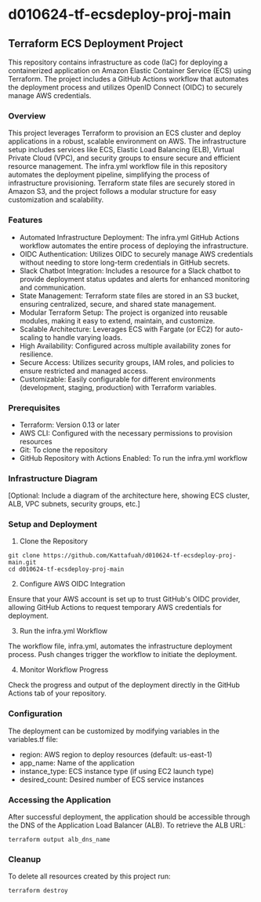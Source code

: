 # d010624-tf-ecsdeploy-proj-main

## Terraform ECS Deployment Project
This repository contains infrastructure as code (IaC) for deploying a containerized application on Amazon Elastic Container Service (ECS) using Terraform. The project includes a GitHub Actions workflow that automates the deployment process and utilizes OpenID Connect (OIDC) to securely manage AWS credentials.

### Overview
This project leverages Terraform to provision an ECS cluster and deploy applications in a robust, scalable environment on AWS. The infrastructure setup includes services like ECS, Elastic Load Balancing (ELB), Virtual Private Cloud (VPC), and security groups to ensure secure and efficient resource management. The infra.yml workflow file in this repository automates the deployment pipeline, simplifying the process of infrastructure provisioning. Terraform state files are securely stored in Amazon S3, and the project follows a modular structure for easy customization and scalability.

### Features
* Automated Infrastructure Deployment: The infra.yml GitHub Actions workflow automates the entire process of deploying the infrastructure.
* OIDC Authentication: Utilizes OIDC to securely manage AWS credentials without needing to store long-term credentials in GitHub secrets.
* Slack Chatbot Integration: Includes a resource for a Slack chatbot to provide deployment status updates and alerts for enhanced monitoring and communication.
* State Management: Terraform state files are stored in an S3 bucket, ensuring centralized, secure, and shared state management.
* Modular Terraform Setup: The project is organized into reusable modules, making it easy to extend, maintain, and customize.
* Scalable Architecture: Leverages ECS with Fargate (or EC2) for auto-scaling to handle varying loads.
* High Availability: Configured across multiple availability zones for resilience.
* Secure Access: Utilizes security groups, IAM roles, and policies to ensure restricted and managed access.
* Customizable: Easily configurable for different environments (development, staging, production) with Terraform variables.

### Prerequisites
* Terraform: Version 0.13 or later
* AWS CLI: Configured with the necessary permissions to provision resources
* Git: To clone the repository
* GitHub Repository with Actions Enabled: To run the infra.yml workflow

### Infrastructure Diagram
[Optional: Include a diagram of the architecture here, showing ECS cluster, ALB, VPC subnets, security groups, etc.]

### Setup and Deployment
1. Clone the Repository

```
git clone https://github.com/Kattafuah/d010624-tf-ecsdeploy-proj-main.git
cd d010624-tf-ecsdeploy-proj-main
```

2. Configure AWS OIDC Integration

Ensure that your AWS account is set up to trust GitHub's OIDC provider, allowing GitHub Actions to request temporary AWS credentials for deployment.

3. Run the infra.yml Workflow

The workflow file, infra.yml, automates the infrastructure deployment process. Push changes trigger the workflow to initiate the deployment.

4. Monitor Workflow Progress

Check the progress and output of the deployment directly in the GitHub Actions tab of your repository.

### Configuration
The deployment can be customized by modifying variables in the variables.tf file:

* region: AWS region to deploy resources (default: us-east-1)
* app_name: Name of the application
* instance_type: ECS instance type (if using EC2 launch type)
* desired_count: Desired number of ECS service instances

### Accessing the Application
After successful deployment, the application should be accessible through the DNS of the Application Load Balancer (ALB). To retrieve the ALB URL:


```terraform output alb_dns_name```

### Cleanup
To delete all resources created by this project run:

```terraform destroy```


